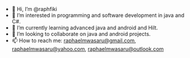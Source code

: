- 👋 Hi, I’m @raphfiki
- 👀 I’m interested in programming and software development in java and C#.
- 🌱 I’m currently learning advanced java and android and Hilt.
- 💞️ I’m looking to collaborate on java and android projects.
- 📫 How to reach me: raphaelmwasaru@gmail.com, raphaelmwasaru@yahoo.com, raphaelmwasaru@outlook.com

<!---
raphfiki/raphfiki is a ✨ special ✨ repository because its `README.md` (this file) appears on your GitHub profile.
You can click the Preview link to take a look at your changes.
--->
